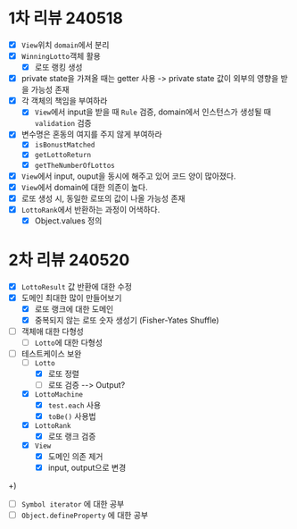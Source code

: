 # 1차 리뷰 240518

- [x] `View`위치 `domain`에서 분리
- [x] `WinningLotto`객체 활용
  - [x] 로또 랭킹 생성
- [x] private state을 가져올 때는 getter 사용 -> private state 값이 외부의 영향을 받을 가능성 존재
- [x] 각 객체의 책임을 부여하라
  - [x] `View`에서 input을 받을 때 `Rule` 검증, domain에서 인스턴스가 생성될 때 `validation` 검증
- [x] 변수명은 혼동의 여지를 주지 않게 부여하라
  - [x] `isBonustMatched`
  - [x] `getLottoReturn`
  - [x] `getTheNumberOfLottos`
- [x] `View`에서 input, ouput을 동시에 해주고 있어 코드 양이 많아졌다.
- [x] `View`에서 domain에 대한 의존이 높다.
- [x] 로또 생성 시, 동일한 로또의 값이 나올 가능성 존재
- [x] `LottoRank`에서 반환하는 과정이 어색하다.
  - [x] Object.values 정의

# 2차 리뷰 240520

- [x] `LottoResult` 값 반환에 대한 수정
- [x] 도메인 최대한 많이 만들어보기
  - [x] 로또 랭크에 대한 도메인
  - [x] 중복되지 않는 로또 숫자 생성기 (Fisher-Yates Shuffle)
- [ ] 객체애 대한 다형성
  - [ ] `Lotto`에 대한 다형성
- [ ] 테스트케이스 보완
  - [ ] `Lotto`
    - [x] 로또 정렬
    - [ ] 로또 검증 --> Output?
  - [x] `LottoMachine`
    - [x] `test.each` 사용
    - [x] `toBe()` 사용법
  - [x] `LottoRank`
    - [x] 로또 랭크 검증
  - [x] `View`
    - [x] 도메인 의존 제거
    - [x] input, output으로 변경

+)

- [ ] `Symbol iterator` 에 대한 공부
- [ ] `Object.defineProperty` 에 대한 공부
